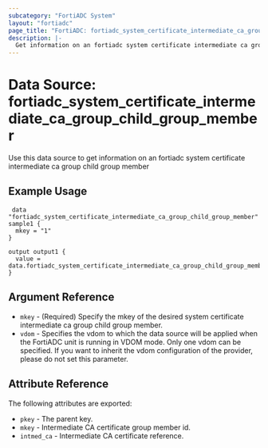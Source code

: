 ```yaml
---
subcategory: "FortiADC System"
layout: "fortiadc"
page_title: "FortiADC: fortiadc_system_certificate_intermediate_ca_group_child_group_member"
description: |-
  Get information on an fortiadc system certificate intermediate ca group child group member
---
```


# Data Source: fortiadc_system_certificate_intermediate_ca_group_child_group_member
Use this data source to get information on an fortiadc system certificate intermediate ca group child group member

## Example Usage

```hcl
 data "fortiadc_system_certificate_intermediate_ca_group_child_group_member" sample1 {
  mkey = "1"
}

output output1 {
  value = data.fortiadc_system_certificate_intermediate_ca_group_child_group_member.sample1
}
```

## Argument Reference
* `mkey` - (Required) Specify the mkey of the desired  system certificate intermediate ca group child group member.
* `vdom` - Specifies the vdom to which the data source will be applied when the FortiADC unit is running in VDOM mode. Only one vdom can be specified. If you want to inherit the vdom configuration of the provider, please do not set this parameter.


## Attribute Reference

The following attributes are exported:

* `pkey` - The parent key.
* `mkey` - Intermediate CA certificate group member id.
* `intmed_ca` - Intermediate CA certificate reference. 

